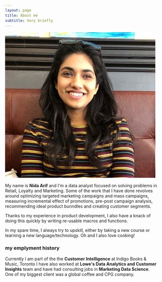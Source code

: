 ```yaml
---
layout: page
title: About me
subtitle: Very briefly
---
```

![Me](/img/Me.png)

My name is **Nida Arif** and I'm a data analyst focused on solving problems in Retail, Loyalty and Marketing. Some of the work that I have done revolves around optimizing targeted marketing campaigns and mass campaigns, measuring incremental effect of promotions, pre-post campaign analysis, recommending ideal product bunndles and creating customer segments. 

Thanks to my experience in product development, I also have a knack of doing this quickly by writing re-usable macros and functions. 

In my spare time, I always try to upskill, either by taking a new course or learning a new language/technology. Oh and I also love cooking! 

### my emplyment history

Currently I am part of the the **Customer Intelligence** at Indigo Books & Music, Toronto
I have also worked at **Lowe's Data Analytics and Customer Insights** team and have had consulting jobs in **Marketing Data Science**. One of my biggest client was a global coffee and CPG company. 
